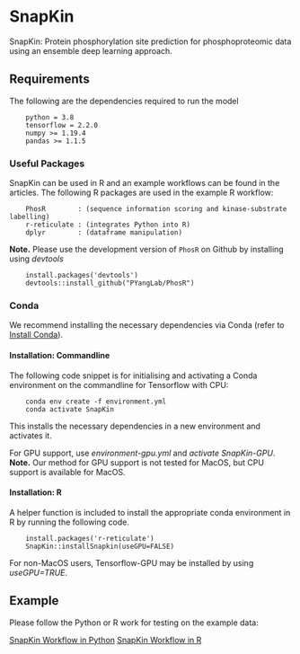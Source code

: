 # SnapKin

SnapKin: Protein phosphorylation site prediction for phosphoproteomic data using an ensemble deep learning approach.


## Requirements

The following are the dependencies required to run the model 

```
    python = 3.8
    tensorflow = 2.2.0
    numpy >= 1.19.4
    pandas >= 1.1.5
```
### Useful Packages 

SnapKin can be used in R and an example workflows can be found in the articles.
The following R packages are used in the example R workflow:

```
    PhosR        : (sequence information scoring and kinase-substrate labelling)
    r-reticulate : (integrates Python into R)
    dplyr        : (dataframe manipulation)
```

**Note.** 
Please use the development version of `PhosR` on Github by installing using *devtools*

```
    install.packages('devtools')
    devtools::install_github("PYangLab/PhosR")
```


### Conda 

We recommend installing the necessary dependencies via Conda (refer to [Install Conda](https://docs.conda.io/projects/conda/en/latest/user-guide/install/)).

#### Installation: Commandline

The following code snippet is for initialising and activating a Conda environment on the commandline for Tensorflow with CPU:

        conda env create -f environment.yml
        conda activate SnapKin

This installs the necessary dependencies in a new environment and activates it.

For GPU support, use *environment-gpu.yml* and *activate SnapKin-GPU*. 
**Note.** Our method for GPU support is not tested for MacOS, but CPU support is available for MacOS.

#### Installation: R 

A helper function is included to install the appropriate conda environment in R by running the following code.

``` 
    install.packages('r-reticulate')
    SnapKin::installSnapkin(useGPU=FALSE)
```

For non-MacOS users, Tensorflow-GPU may be installed by using *useGPU=TRUE*.

## Example

Please follow the Python or R work for testing on the example data:

[SnapKin Workflow in Python](https://pyanglab.github.io/SnapKin/articles/SnapKin_WorkFlow_Python.html)
[SnapKin Workflow in R](https://pyanglab.github.io/SnapKin/articles/SnapKin_Workflow_R.html)


